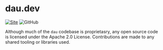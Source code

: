 # dau.dev

[![Site](https://img.shields.io/badge/site-dau.dev-red)](https://dau.dev)
![GitHub](https://img.shields.io/github/license/dau-dev/.github)


Although much of the `dau` codebase is proprietasry, any open source code is licensed under the Apache 2.0 License. Contributions are made to any shared tooling or libraries used.

